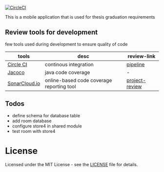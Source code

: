 
[![CircleCI](https://circleci.com/gh/circleci/circleci-docs.svg?style=svg&circle-token=1968f1d0945ea1079dba54e88a2bd3037d31985e)](https://circleci.com/gh/daya-pangestu/tugas-akhir)

This is a mobile application that is used for thesis graduation requirements

## Review tools for development
few tools used during development to ensure quality of code 

|tools|desc|review-link|
|----|----|----|
| [Circle CI](https://circleci.com) | continous integration | [pipeline](https://circleci.com/gh/daya-pangestu/tugas-akhir)  |
| [Jacoco](https://www.eclemma.org/jacoco/) | java code coverage | - |
| [SonarCloud.io](sonarcloud.io) |online-based code coverage reporting tool |[project-review](https://sonarcloud.io/organizations/taha-tugas-akhir-haha/projects) |




## Todos

 - define schema for database table
 - add room database
 - configure store4 in shared module
 - test room with store4




# License

Licensed under the MIT License - see the [LICENSE](LICENSE) file for details.
